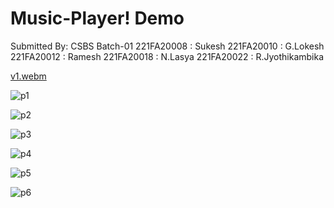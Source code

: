 # Music-Player! Demo 

Submitted By: CSBS Batch-01
  221FA20008 : Sukesh
  221FA20010 : G.Lokesh
  221FA20012 : Ramesh
  221FA20018 : N.Lasya
  221FA20022 : R.Jyothikambika

[v1.webm](https://github.com/user-attachments/assets/e41ca883-cdc4-4b77-a770-750ad436ddb8)


![p1](https://github.com/user-attachments/assets/eb5006bf-316f-4e7e-8839-16914792bded)

![p2](https://github.com/user-attachments/assets/ab62e8f0-dc89-4b4a-9e83-5363e0cde891)

![p3](https://github.com/user-attachments/assets/83ae5ba2-13b7-4726-b427-f1c6418c7ea7)

![p4](https://github.com/user-attachments/assets/0d1f1154-02b1-4a05-bbe0-2782721d0b9b)

![p5](https://github.com/user-attachments/assets/2f853209-8bd7-49c2-9867-56d525ae08ef)

![p6](https://github.com/user-attachments/assets/2341b82a-a63e-4274-9563-46c4316af90d)
